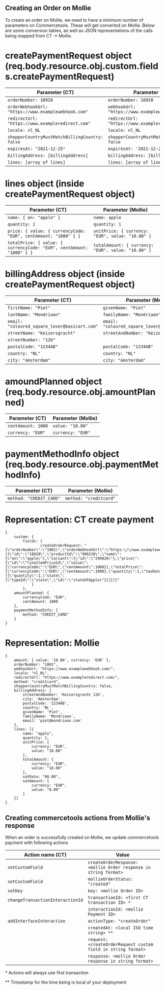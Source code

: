 ## Creating an Order on Mollie

To create an order on Mollie, we need to have a minimum number of parameters on Commercetools. These will get converted on Mollie. Below are some conversion tables, as well as JSON representations of the calls being mapped from CT -> Mollie.

# createPaymentRequest object (req.body.resource.obj.custom.fields.createPaymentRequest)

| Parameter (CT)                                      | Parameter (Mollie)                               |
| --------------------------------------------------- | ------------------------------------------------ |
| `orderNumber: 10920`                                | `orderNumber: 10920 `                            |
| `orderWebhookUrl: "https://www.examplewebhook.com"` | `webhookUrl: "https://www.examplewebhook.com"`   |
| `redirectUrl: "https://www.exampleredirect.com"`    | `redirectUrl: "https://www.exampleredirect.com"` |
| `locale: nl_NL`                                     | `locale: nl_NL`                                  |
| `shopperCountryMustMatchBillingCountry: false`      | `shopperCountryMustMatchBillingCountry: false`   |
| `expiresAt: "2021-12-25"`                           | `expiresAt: '2021-12-25'`                        |
| `billingAddress: [billingAddress]`                  | `billingAddress: [billingAddress]`               |
| `lines: [array of lines]`                           | `lines: [array of lines]`                        |

# lines object (inside createPaymentRequest object)

| Parameter (CT)                                                       | Parameter (Mollie)                                  |
| -------------------------------------------------------------------- | --------------------------------------------------- |
| `name: { en: "apple" }`                                              | `name: apple `                                      |
| `quantity: 1`                                                        | `quantity: 1 `                                      |
| `price: { value: { currencyCode: "EUR", centAmount: "1000" } }`      | `unitPrice: { currency: "EUR", value: "10.00" } `   |
| `totalPrice: { value: { currencyCode: "EUR", centAmount: "1000" } }` | `totalAmount: { currency: "EUR", value: "10.00" } ` |

# billingAddress object (inside createPaymentRequest object)

| Parameter (CT)                                | Parameter (Mollie)                            |
| --------------------------------------------- | --------------------------------------------- |
| `firstName: "Piet"`                           | `givenName: "Piet" `                          |
| `lastName: "Mondriaan"`                       | `familyName: "Mondriaan" `                    |
| `email: "coloured_square_lover@basicart.com"` | `email: "coloured_square_lover@basicart.com"` |
| `streetName: "Keizersgracht"`                 | `streetAndNumber: "Keizersgracht 126" `       |
| `streetNumber: "126"`                         |                                               |
| `postalCode: "1234AB"`                        | `postalCode: "1234AB"`                        |
| `country: "NL"`                               | `country: "NL" `                              |
| `city: "Amsterdam"`                           | `city: "Amsterdam"`                           |

# amoundPlanned object (req.body.resource.obj.amountPlanned)

| Parameter (CT)     | Parameter (Mollie) |
| ------------------ | ------------------ |
| `centAmount: 1000` | `value: "10.00"`   |
| `currency: "EUR"`  | `currency: "EUR"`  |

# paymentMethodInfo object (req.body.resource.obj.paymentMethodInfo)

| Parameter (CT)          | Parameter (Mollie)     |
| ----------------------- | ---------------------- |
| `method: "CREDIT_CARD"` | `method: "creditcard"` |

# Representation: CT create payment

```
{
    custom: {
        fields: {
                createOrderRequest: "{\"orderNumber\":\"1001\",\"orderWebhookUrl\":\"https:\/\/www.examplewebhook.com\/\",\"locale\":\"nl_NL\",\"redirectUrl\":\"https:\/\/www.exampleredirect.com\/\",\"lines\":[{\"id\":\"18920\",\"productId\":\"900220\",\"name\":{\"en\":\"apple\"},\"variant\":{\"id\":\"294028\"},\"price\":{\"id\":\"lineItemPriceId\",\"value\":{\"currencyCode\":\"EUR\",\"centAmount\":1000}},\"totalPrice\":{\"currencyCode\":\"EUR\",\"centAmount\":1000},\"quantity\":1,\"taxRate\":\"00.00\",\"shopperCountryMustMatchBillingCountry\":true,\"state\":[{\"quantity\":1,\"state\":{\"typeId\":\"state\",\"id\":\"stateOfApple\"}}]}]}"
            }
        },
    amountPlanned: {
        currencyCode: "EUR",
        centAmount: 1000
    },
    paymentMethodInfo: {
        method: "CREDIT_CARD"
    }
}
```

# Representation: Mollie

```
{
    amount: { value: '10.00', currency: 'EUR' },
    orderNumber: "1001",
    webhookUrl: "https://www.examplewebhook.com/",
    locale: "nl_NL",
    redirectUrl: "https://www.exampleredirect.com/",
    method: "creditcard",
    shopperCountryMustMatchBillingCountry: false,
    billingAddress: {
        streetAndNumber: 'Keizersgracht 126',
        city: 'Amsterdam',
        postalCode: '1234AB',
        country: 'NL',
        givenName: 'Piet',
        familyName: 'Mondriaan',
        email: 'piet@mondriaan.com'
    },
    lines: [{
        name: "apple",
        quantity: 1,
        unitPrice: {
            currency: "EUR",
            value: "10.00"
        },
        totalAmount: {
            currency: "EUR",
            value: "10.00"
        },
        vatRate: "00.00",
        vatAmount: {
            currency: "EUR",
            value: "0.00"
        }
    }]
}
```

## Creating commercetools actions from Mollie's response

When an order is successfully created on Mollie, we update commercetools payment with following actions

| Action name (CT)                 | Value                                                           |
| -------------------------------- | --------------------------------------------------------------- |
| `setCustomField`                 | `createOrderResponse: <mollie Order response in string format>` |
| `setCustomField`                 | `mollieOrderStatus: "created"`                                  |
| `setKey`                         | `key: <mollie Order ID>`                                        |
| `changeTransactionInteractionId` | `transactionId: <first CT transaction ID> *`                    |
|                                  | `interactionId: <mollie Payment ID>`                            |
| `addInterfaceInteraction`        | `actionType: "createOrder"`                                     |
|                                  | `createdAt: <local ISO time string> **`                         |
|                                  | `request: <createOrderRequest custom field in string format>`   |
|                                  | `response: <mollie Order response in string format>`            |

\* Actions will always use first transaction

\*\* Timestamp for the time being is local of your deployment